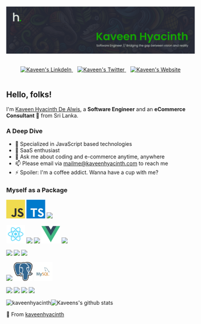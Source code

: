<!--
**kaveenhyacinth/kaveenhyacinth** is a ✨ _special_ ✨ repository because its `README.md` (this file) appears on your GitHub profile.

Here are some ideas to get you started:

- 🔭 I’m currently working on ...
- 🌱 I’m currently learning ...
- 👯 I’m looking to collaborate on ...
- 🤔 I’m looking for help with ...
- 💬 Ask me about ...
- 📫 How to reach me: ...
- 😄 Pronouns: ...
- ⚡ Fun fact: ...
-->

<!-- https://i.pinimg.com/originals/e4/26/70/e426702edf874b181aced1e2fa5c6cde.gif -->

![header image](https://raw.githubusercontent.com/kaveenhyacinth/kaveenhyacinth/master/assets/cover2023.png)

<br />

<div align="center">
    <a href="https://www.linkedin.com/in/kaveen-hyacinth/">
        <img alt="Kaveen's LinkdeIn" width="30px" src="https://cdn.jsdelivr.net/npm/simple-icons@v3/icons/linkedin.svg" /> 
    </a>
    &nbsp;&nbsp;
    <a href="https://twitter.com/Kaveen_Hyacinth">
        <img alt="Kaveen's Twitter" width="30px" src="https://cdn.jsdelivr.net/npm/simple-icons@3.1.0/icons/twitter.svg" />
    </a>
    &nbsp;&nbsp;
    <a href="https://kaveenhyacinth.com/">
        <img alt="Kaveen's Website" width="30px" src="https://cdn.jsdelivr.net/npm/simple-icons@v3/icons/google.svg" />
    </a>
</div>

<br />

## Hello, folks!
I'm [Kaveen Hyacinth De Alwis](https://kaveenhyacinth.com), a **Software Engineer** and an **eCommerce Consultant** 🚀 from Sri Lanka.


### **A Deep Dive**

- 🌱 Specialized in JavaScript based technologies
- 💼 SaaS enthusiast
- 💬 Ask me about coding and e-commerce anytime, anywhere
- 📫 Please email via mailme@kaveenhyacinth.com to reach me
- ⚡ Spoiler: I'm a coffee addict. Wanna have a cup with me?

### **Myself as a Package**  

<p>
    <img height="50" src="https://raw.githubusercontent.com/github/explore/80688e429a7d4ef2fca1e82350fe8e3517d3494d/topics/javascript/javascript.png">
    <img height="50" src="https://raw.githubusercontent.com/github/explore/80688e429a7d4ef2fca1e82350fe8e3517d3494d/topics/typescript/typescript.png">
    <img height="50" src="https://avatars.githubusercontent.com/u/9950313?s=48&v=4">
</p>
<p>
    <img height="50" src="https://raw.githubusercontent.com/github/explore/80688e429a7d4ef2fca1e82350fe8e3517d3494d/topics/react/react.png">
    <img height="50" src="https://camo.githubusercontent.com/b0972dd62bbf6ee0e28ed0ebceb48427a481568caeeb639066b23c754f0c60e5/68747470733a2f2f7777772e6761747362796a732e636f6d2f4761747362792d4d6f6e6f6772616d2e737667">
    <img height="50"         src="https://camo.githubusercontent.com/e1e113df83e7731fdb90f6f0ab2eeb155fd1b48c27d99814dcf1c23c0acdc6a2/68747470733a2f2f6173736574732e76657263656c2e636f6d2f696d6167652f75706c6f61642f76313636323133303535392f6e6578746a732f49636f6e5f6461726b5f6261636b67726f756e642e706e67">
    <img height="50" src="https://raw.githubusercontent.com/github/explore/80688e429a7d4ef2fca1e82350fe8e3517d3494d/topics/vue/vue.png">
    <img height="55" src="https://nuxt.com/assets/design-kit/logo/icon-green.svg">
</p>
<p>
    <img height="50" src="https://avatars.githubusercontent.com/u/5658226?s=48&v=4">
    <img height="50" src="https://camo.githubusercontent.com/5f54c0817521724a2deae8dedf0c280a589fd0aa9bffd7f19fa6254bb52e996a/68747470733a2f2f6e6573746a732e636f6d2f696d672f6c6f676f2d736d616c6c2e737667">
    <img height="50" src="https://avatars.githubusercontent.com/u/20165699?s=48&v=4">
</p>
<p>
    <img height="50" src="https://raw.githubusercontent.com/mongodb/mongo/master/docs/leaf.svg">
    <img height="50" src="https://raw.githubusercontent.com/github/explore/80688e429a7d4ef2fca1e82350fe8e3517d3494d/topics/postgresql/postgresql.png">
    <img height="50" src="https://raw.githubusercontent.com/github/explore/80688e429a7d4ef2fca1e82350fe8e3517d3494d/topics/mysql/mysql.png">
</p>
<p>
    <img height="50" src="https://avatars.githubusercontent.com/u/1412239?s=200&v=4">
    <img height="50" src="https://avatars.githubusercontent.com/u/5429470?s=200&v=4">
    <img height="50" src="https://avatars.githubusercontent.com/u/13629408?s=48&v=4">
    <img height="50" src="https://avatars.githubusercontent.com/u/2232217?s=200&v=4">
</p>

<img align="left" src="https://github-readme-stats.vercel.app/api/top-langs?username=kaveenhyacinth&show_icons=true&locale=en&layout=compact" alt="kaveenhyacinth" />

![Kaveens's github stats](https://github-readme-stats.vercel.app/api?username=kaveenhyacinth&show_icons=true)

💖 From [kaveenhyacinth](https://kaveenhyacinth.com)
